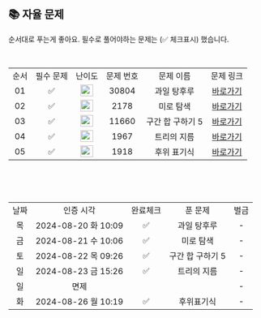 
## 📚 자율 문제

순서대로 푸는게 좋아요.
필수로 풀어야하는 문제는 (✅ 체크표시) 했습니다.

<br/>
<table>
  <tr>
    <td align="center">순서</td>
    <td align="center">필수 문제</td>
    <td align="center">난이도</td>
    <td align="center">문제 번호</td>
    <td align="center">문제 이름</td>
    <td align="center">문제 링크</td>
  </tr>
  <tr>
    <td align="center">01</td>
    <td align="center">✅</td>
    <td align="center"><img height="23px" width="25px" src="https://d2gd6pc034wcta.cloudfront.net/tier/9.svg"></td>
    <td align="center">30804</td>
    <td align="center">과일 탕후루</td>
    <td align="center"><a href="https://www.acmicpc.net/problem/30804">바로가기</a></td>
  </tr>
  <tr>
    <td align="center">02</td>
    <td align="center">✅</td>
    <td align="center"><img height="23px" width="25px" src="https://d2gd6pc034wcta.cloudfront.net/tier/10.svg"></td>
    <td align="center">2178</td>
    <td align="center">미로 탐색</td>
    <td align="center"><a href="https://www.acmicpc.net/problem/2178">바로가기</a></td>
  </tr>
  <tr>
    <td align="center">03</td>
    <td align="center">✅</td>
    <td align="center"><img height="23px" width="25px" src="https://d2gd6pc034wcta.cloudfront.net/tier/10.svg"></td>
    <td align="center">11660</td>
    <td align="center">구간 합 구하기 5</td>
    <td align="center"><a href="https://www.acmicpc.net/problem/11660">바로가기</a></td>
  </tr>
  <tr>
    <td align="center">04</td>
    <td align="center">✅</td>
    <td align="center"><img height="23px" width="25px" src="https://d2gd6pc034wcta.cloudfront.net/tier/12.svg"></td>
    <td align="center">1967</td>
    <td align="center">트리의 지름</td>
    <td align="center"><a href="https://www.acmicpc.net/problem/1967">바로가기</a></td>
  </tr>
  <tr>
    <td align="center">05</td>
    <td align="center">✅</td>
    <td align="center"><img height="23px" width="25px" src="https://d2gd6pc034wcta.cloudfront.net/tier/14.svg"></td>
    <td align="center">1918</td>
    <td align="center">후위 표기식</td>
    <td align="center"><a href="https://www.acmicpc.net/problem/1918">바로가기</a></td>
  </tr>
</table>
<br/><br/>


<br>

<table>
  <tr>
    <td align="center">날짜</td>
    <td align="center">인증 시각</td>
    <td align="center">완료체크</td>
    <td align="center">푼 문제</td>
    <td align="center">벌금</td>
  </tr>
  <tr>
    <td align="center">목</td>
    <td align="center">2024-08-20 화 10:09</td>
    <td align="center">✅</td>
    <td align="center">과일 탕후루</td>
    <td align="center">-</td>
  </tr>
  <tr>
    <td align="center">금</td>
    <td align="center">2024-08-21 수 10:06</td>
    <td align="center">✅</td>
    <td align="center">미로 탐색</td>
    <td align="center">-</td>
  </tr>
  <tr>
    <td align="center">토</td>
    <td align="center">2024-08-22 목 09:26</td>
    <td align="center">✅</td>
    <td align="center">구간 합 구하기 5</td>
    <td align="center">-</td>
  </tr>
   <tr>
    <td align="center">일</td>
    <td align="center">2024-08-23 금 15:26</td>
    <td align="center">✅</td>
    <td align="center">트리의 지름</td>
    <td align="center">-</td>
  </tr>
  <tr>
    <td align="center">일</td>
    <td align="center">면제</td>
    <td align="center"></td>
    <td align="center"></td>
    <td align="center">-</td>
  </tr>
  <tr>
    <td align="center">화</td>
    <td align="center">2024-08-26 월 10:19</td>
    <td align="center">✅</td>
    <td align="center">후위표기식</td>
    <td align="center">-</td>
  </tr>
</table>
